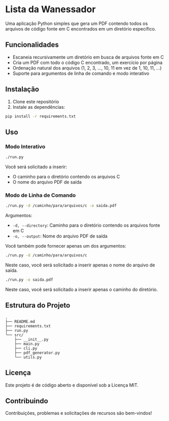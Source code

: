 # Lista da Wanessador

Uma aplicação Python simples que gera um PDF contendo todos os arquivos de código fonte em C encontrados em um diretório específico.

## Funcionalidades

- Escaneia recursivamente um diretório em busca de arquivos fonte em C
- Cria um PDF com todo o código C encontrado, um exercício por página
- Ordenação natural dos arquivos (1, 2, 3, ..., 10, 11 em vez de 1, 10, 11, ...)
- Suporte para argumentos de linha de comando e modo interativo

## Instalação

1. Clone este repositório
2. Instale as dependências:

```bash
pip install -r requirements.txt
```

## Uso

### Modo Interativo

```bash
./run.py
```

Você será solicitado a inserir:

- O caminho para o diretório contendo os arquivos C
- O nome do arquivo PDF de saída

### Modo de Linha de Comando

```bash
./run.py -d /caminho/para/arquivos/c -o saida.pdf
```

Argumentos:

- `-d, --directory`: Caminho para o diretório contendo os arquivos fonte em C
- `-o, --output`: Nome do arquivo PDF de saída

Você também pode fornecer apenas um dos argumentos:

```bash
./run.py -d /caminho/para/arquivos/c
```

Neste caso, você será solicitado a inserir apenas o nome do arquivo de saída.

```bash
./run.py -o saida.pdf
```

Neste caso, você será solicitado a inserir apenas o caminho do diretório.

## Estrutura do Projeto

```
.
├── README.md
├── requirements.txt
├── run.py
└── src/
    ├── __init__.py
    ├── main.py
    ├── cli.py
    ├── pdf_generator.py
    └── utils.py
```

## Licença

Este projeto é de código aberto e disponível sob a Licença MIT.

## Contribuindo

Contribuições, problemas e solicitações de recursos são bem-vindos!
